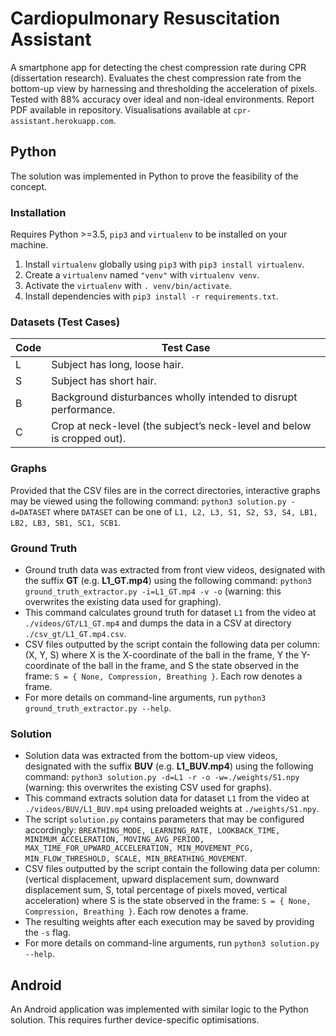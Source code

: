 # Cardiopulmonary Resuscitation Assistant
A smartphone app for detecting the chest compression rate during CPR (dissertation research). Evaluates the chest compression rate from the bottom-up view by harnessing and thresholding the acceleration of pixels. Tested with 88% accuracy over ideal and non-ideal environments. Report PDF available in repository. Visualisations available at `cpr-assistant.herokuapp.com`.

## Python
The solution was implemented in Python to prove the feasibility of the concept.
### Installation
Requires Python >=3.5, `pip3` and `virtualenv` to be installed on your machine.
1. Install `virtualenv` globally using `pip3` with `pip3 install virtualenv`.
2. Create a `virtualenv` named `"venv"` with `virtualenv venv`.
3. Activate the `virtualenv` with `. venv/bin/activate`.
4. Install dependencies with `pip3 install -r requirements.txt`.
### Datasets (Test Cases)
| Code | Test Case                                                               |
|------|-------------------------------------------------------------------------|
| L    | Subject has long, loose hair.                                           |
| S    | Subject has short hair.                                                 |
| B    | Background disturbances wholly intended to disrupt performance.         |
| C    | Crop at neck-level (the subject’s neck-level and below is cropped out). |
### Graphs
Provided that the CSV files are in the correct directories, interactive graphs may be viewed using the following command:
`python3 solution.py -d=DATASET` where `DATASET` can be one of `L1, L2, L3, S1, S2, S3, S4, LB1, LB2, LB3, SB1, SC1, SCB1`.
### Ground Truth
- Ground truth data was extracted from front view videos, designated with the suffix __GT__ (e.g. __L1_GT.mp4__) using the following command:
`python3 ground_truth_extractor.py -i=L1_GT.mp4 -v -o` (warning: this overwrites the existing data used for graphing). 
- This command calculates ground truth for dataset `L1` from the video at `./videos/GT/L1_GT.mp4` and dumps the data in a CSV at directory `./csv_gt/L1_GT.mp4.csv`. 
- CSV files outputted by the script contain the following data per column: (X, Y, S) where X is the X-coordinate of the ball in the frame, Y the Y-coordinate of the ball in the frame, and S the state observed in the frame: `S = { None, Compression, Breathing }`. Each row denotes a frame.
- For more details on command-line arguments, run `python3 ground_truth_extractor.py --help`.
### Solution
- Solution data was extracted from the bottom-up view videos, designated with the suffix __BUV__ (e.g. __L1_BUV.mp4__) using the following command:
`python3 solution.py -d=L1 -r -o -w=./weights/S1.npy` (warning: this overwrites the existing CSV used for graphs).
- This command extracts solution data for dataset `L1` from the video at `./videos/BUV/L1_BUV.mp4` using preloaded weights at `./weights/S1.npy`.
- The script `solution.py` contains parameters that may be configured accordingly: `BREATHING_MODE, LEARNING_RATE, LOOKBACK_TIME, MINIMUM_ACCELERATION, MOVING_AVG_PERIOD, MAX_TIME_FOR_UPWARD_ACCELERATION, MIN_MOVEMENT_PCG, MIN_FLOW_THRESHOLD, SCALE, MIN_BREATHING_MOVEMENT`.
- CSV files outputted by the script contain the following data per column: (vertical displacement, upward displacement sum, downward displacement sum, S, total percentage of pixels moved, vertical acceleration) where S is the state observed in the frame: `S = { None, Compression, Breathing }`. Each row denotes a frame.
- The resulting weights after each execution may be saved by providing the `-s` flag.
- For more details on command-line arguments, run `python3 solution.py --help`.

## Android
An Android application was implemented with similar logic to the Python solution. This requires further device-specific optimisations.
